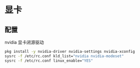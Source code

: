 # 显卡

## 配置

nvidia 显卡闭源驱动

```sh
pkg install -y nvidia-driver nvidia-settings nvidia-xconfig
sysrc -f /etc/rc.conf kld_list="nvidia nvidia-modeset"
sysrc -f /etc/rc.conf linux_enable="YES"
```
